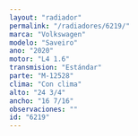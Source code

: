 ```yaml
---
layout: "radiador"
permalink: "/radiadores/6219/"
marca: "Volkswagen"
modelo: "Saveiro"
ano: "2020"
motor: "L4 1.6"
transmision: "Estándar"
parte: "M-12528"
clima: "Con clima"
alto: "24 3/4"
ancho: "16 7/16"
observaciones: ""
id: "6219"
---
```


